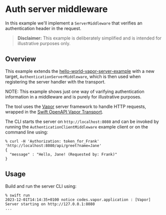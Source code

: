 # Auth server middleware

In this example we'll implement a `ServerMiddleware` that verifies an authentication header in the request.

> **Disclaimer:** This example is deliberately simplified and is intended for illustrative purposes only.

## Overview

This example extends the [hello-world-vapor-server-example](../hello-world-vapor-server-example)
with a new target, `AuthenticationServerMiddleware`, which is then used when registering the server handler with the transport.

NOTE: This example shows just one way of varifying authentication information in a middleware and is purely for illustrative purposes.

The tool uses the [Vapor](https://github.com/vapor/vapor) server framework to handle HTTP requests, wrapped in the [Swift OpenAPI Vapor Transport](https://github.com/swift-server/swift-openapi-vapor).

The CLI starts the server on `http://localhost:8080` and can be invoked by running the `AuthenticationClientMiddleware` example client or on the command line using:

```console
% curl -H 'Authorization: token_for_Frank' 'http://localhost:8080/api/greet?name=Jane'
{
  "message" : "Hello, Jane! (Requested by: Frank)"
}
```

## Usage

Build and run the server CLI using:

```console
% swift run
2023-12-01T14:14:35+0100 notice codes.vapor.application : [Vapor] Server starting on http://127.0.0.1:8080
...
```
